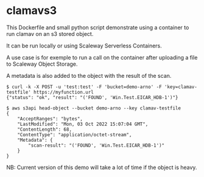 clamavs3
========

This Dockerfile and small python script demonstrate using a container to run clamav on an s3 stored object.

It can be run locally or using Scaleway Serverless Containers.

A use case is for exemple to run a call on the container after uploading a file to Scaleway Object Storage.

A metadata is also added to the object with the result of the scan.

```
$ curl -k -X POST -u 'test:test' -F 'bucket=demo-arno' -F 'key=clamav-testfile' https://myfunction.url
{"status": "ok", "result": "('FOUND', 'Win.Test.EICAR_HDB-1')"}

$ aws s3api head-object --bucket demo-arno --key clamav-testfile
{
    "AcceptRanges": "bytes",
    "LastModified": "Mon, 03 Oct 2022 15:07:04 GMT",
    "ContentLength": 68,
    "ContentType": "application/octet-stream",
    "Metadata": {
        "scan-result": "('FOUND', 'Win.Test.EICAR_HDB-1')"
    }
}
```

NB: Current version of this demo will take a lot of time if the object is heavy.
